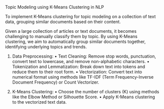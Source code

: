 Topic Modeling using K-Means Clustering in NLP

To implement K-Means clustering for topic modeling on a collection of text data, grouping similar documents based on their content.

Given a large collection of articles or text documents, it becomes challenging to manually classify them by topic. By using K-Means clustering, we aim to automatically group similar documents together, identifying underlying topics and trends.

1. Data Preprocessing:
	•	Text Cleaning: Remove stop words, punctuation, convert text to lowercase, and remove non-alphabetic characters.
	•	Tokenization and Lemmatization: Break down text into tokens and reduce them to their root form.
	•	Vectorization: Convert text into numerical format using methods like TF-IDF (Term Frequency-Inverse Document Frequency) or Count Vectorizer.

2.	K-Means Clustering:
	•	Choose the number of clusters (K) using methods like the Elbow Method or Silhouette Score.
	•	Apply K-Means clustering to the vectorized text data.
